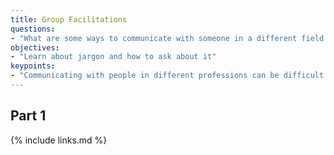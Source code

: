 ```yaml
---
title: Group Facilitations
questions:
- "What are some ways to communicate with someone in a different field as you?"
objectives:
- "Learn about jargon and how to ask about it"
keypoints:
- "Communicating with people in different professions can be difficult."
---
```




## Part 1


{% include links.md %}
